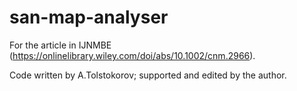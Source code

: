 # san-map-analyser
For the article in IJNMBE (https://onlinelibrary.wiley.com/doi/abs/10.1002/cnm.2966).

Code written by A.Tolstokorov; supported and edited by the author.
